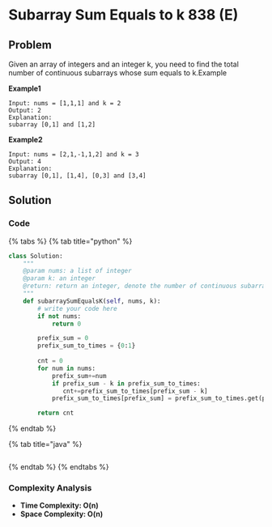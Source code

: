 # Subarray Sum Equals to k 838 \(E\)

## Problem

Given an array of integers and an integer k, you need to find the total number of continuous subarrays whose sum equals to k.Example

**Example1**

```text
Input: nums = [1,1,1] and k = 2
Output: 2
Explanation:
subarray [0,1] and [1,2]
```

**Example2**

```text
Input: nums = [2,1,-1,1,2] and k = 3
Output: 4
Explanation:
subarray [0,1], [1,4], [0,3] and [3,4]
```

## Solution 

### Code

{% tabs %}
{% tab title="python" %}
```python
class Solution:
    """
    @param nums: a list of integer
    @param k: an integer
    @return: return an integer, denote the number of continuous subarrays whose sum equals to k
    """
    def subarraySumEqualsK(self, nums, k):
        # write your code here
        if not nums:
            return 0

        prefix_sum = 0
        prefix_sum_to_times = {0:1}
        
        cnt = 0
        for num in nums:
            prefix_sum+=num
            if prefix_sum - k in prefix_sum_to_times:
               cnt+=prefix_sum_to_times[prefix_sum - k] 
            prefix_sum_to_times[prefix_sum] = prefix_sum_to_times.get(prefix_sum, 0) + 1

        return cnt            

```
{% endtab %}

{% tab title="java" %}
```

```
{% endtab %}
{% endtabs %}

### Complexity Analysis

* **Time Complexity: O\(n\)**
* **Space Complexity: O\(n\)**

